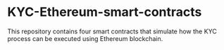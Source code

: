 # KYC-Ethereum-smart-contracts
This repository contains four smart contracts that simulate how the KYC process can be executed using Ethereum blockchain.
